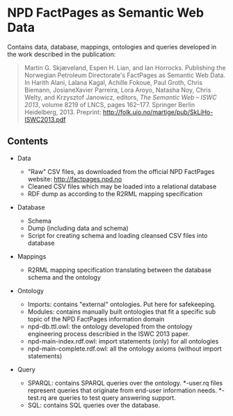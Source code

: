 # NPD FactPages as Semantic Web Data

Contains data, database, mappings, ontologies and queries developed in the work described in the publication:

> Martin G. Skjæveland, Espen H. Lian, and Ian Horrocks. Publishing the Norwegian Petroleum Directorate's FactPages as Semantic Web Data. In Harith Alani, Lalana Kagal, Achille Fokoue, Paul Groth, Chris Biemann, JosianeXavier Parreira, Lora Aroyo, Natasha Noy, Chris Welty, and Krzysztof Janowicz, editors, *The Semantic Web – ISWC 2013*, volume 8219 of LNCS, pages 162–177. Springer Berlin Heidelberg, 2013. Preprint: http://folk.uio.no/martige/pub/SkLiHo-ISWC2013.pdf


## Contents

* Data
  * "Raw" CSV files, as downloaded from the official NPD FactPages website: http://factpages.npd.no
  * Cleaned CSV files which may be loaded into a relational database
  * RDF dump as according to the R2RML mapping specification

* Database
  * Schema
  * Dump (including data and schema)
  * Script for creating schema and loading cleansed CSV files into database

* Mappings
  * R2RML mapping specification translating between the database schema and the ontology

* Ontology
  * Imports: contains "external" ontologies. Put here for safekeeping.
  * Modules: contains manually built ontologies that fit a specific sub topic of the NPD FactPages information domain
  * npd-db.ttl.owl: the ontology developed from the ontology engineering process describied in the ISWC 2013 paper. 
  * npd-main-index.rdf.owl: import statements (only) for all ontologies
  * npd-main-complete.rdf.owl: all the ontology axioms (without import statements)

* Query
  * SPARQL: contains SPARQL queries over the ontology. *-user.rq files represent queries that originate from end-user information needs. *-test.rq are queries to test query answering support.
  * SQL: contains SQL queries over the database. 